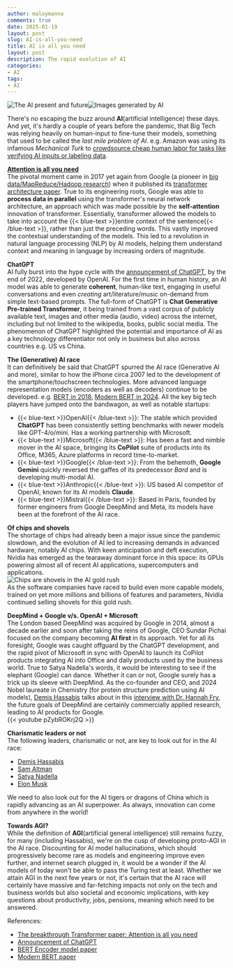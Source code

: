 ```yaml
---
author: maloymanna
comments: true
date: 2025-01-19
layout: post
slug: AI-is-all-you-need
title: AI is all you need
layout: post
description: The rapid evolution of AI
categories:
- AI
tags:
- AI
---
```


![The AI present and future](/images/genai-banner2.png)![Images generated by AI](/images/genai-banner.png)

There's no escaping the buzz around **AI**(artificial intelligence) these days. And yet, it's hardly a couple of years before the pandemic, that Big Tech was relying heavily on human-input to fine-tune their models, something that used to be called the *last mile problem of AI*. e.g. Amazon was using its infamous *Mechanical Turk* to [crowdsource cheap human labor for tasks like verifying AI inputs or labeling data](https://www.wired.com/story/not-always-ai-that-sifts-through-sensitive-info-crowdsourced-labor/).  

**[Attention is all you need](https://arxiv.org/html/1706.03762v7)**  
The pivotal moment came in 2017 yet again from Google (a pioneer in [big data/MapReduce/Hadoop research](https://research.google/pubs/mapreduce-simplified-data-processing-on-large-clusters/)) when it published its [transformer architecture paper](https://arxiv.org/html/1706.03762v7). True to its engineering roots, Google was able to **process data in parallel** using the transformer's neural network architecture, an approach which was made possible by the **self-attention** innovation of transformer. Essentially, transformer allowed the models to take into account the {{< blue-text >}}entire context of the sentence{{< /blue-text >}}, rather than just the preceding words. This vastly improved the contextual understanding of the models. This led to a revolution in natural language processing (NLP) by AI models, helping them understand context and meaning in language by increasing orders of magnitude.  

**ChatGPT**  
AI fully burst into the hype cycle with the [announcement of ChatGPT](https://openai.com/index/chatgpt/), by the end of 2022, developed by OpenAI.
For the first time in human history, an AI model was able to generate **coherent**, human-like text, engaging in useful conversations and even _creating_ art/literature/music on-demand from simple text-based prompts. The full-form of ChatGPT is **Chat Generative Pre-trained Transformer**, it being trained from a vast corpus of publicly available text, images and other media (audio, video) across the internet, including but not limited to the wikipedia, books, public social media. The phenomenon of ChatGPT highlighted the potential and importance of AI as a key technology differentiator not only in business but also across countries e.g. US vs China.  

**The (Generative) AI race**  
It can definitively be said that ChatGPT spurred the AI race (Generative AI and more), similar to how the iPhone circa 2007 led to the development of the smartphone/touchscreen technologies. More advanced language representation models (encoders as well as decoders) continue to be developed. e.g. [BERT in 2018](https://arxiv.org/abs/1810.04805), [Modern BERT in 2024](https://huggingface.co/blog/modernbert). All the key big tech players have jumped onto the bandwagon, as well as notable startups: 
- {{< blue-text >}}OpenAI{{< /blue-text >}}: The stable which provided **ChatGPT** has been consistently setting benchmarks with newer models like GPT-4/o/mini. Has a working partnership with Microsoft.
- {{< blue-text >}}Microsoft{{< /blue-text >}}: Has been a fast and nimble mover in the AI space, bringing its **CoPilot** suite of products into its Office, M365, Azure platforms in record time-to-market.
- {{< blue-text >}}Google{{< /blue-text >}}: From the behemoth, **Google Gemini** quickly reversed the gaffes of its predecessor *Bard*  and is developing multi-modal AI.
- {{< blue-text >}}Anthropic{{< /blue-text >}}: US based AI competitor of OpenAI, known for its AI models **Claude**.
- {{< blue-text >}}Mistral{{< /blue-text >}}: Based in Paris, founded by former engineers from Google DeepMind and Meta, its models have been at the forefront of the AI race.

**Of chips and shovels**  
The shortage of chips had already been a major issue since the pandemic slowdown, and the evolution of AI led to increasing demands in advanced hardware, notably AI chips. With keen anticipation and deft execution, Nvidia has emerged as the tearaway dominant force in this space: its GPUs powering almost all of recent AI applications, supercomputers and applications.  
![Chips are shovels in the AI gold rush](/images/nvidia-shovels.png)  
As the software companies have raced to build even more capable models, trained on yet more millions and billions of features and parameters, Nvidia continued selling shovels for this gold rush.  

**DeepMind + Google v/s. OpenAI + Microsoft**  
The London based DeepMind  was acquired by Google in 2014, almost a decade earlier and soon after taking the reins of Google, CEO Sundar Pichai focused on the company becoming **AI first** in its approach. Yet for all its foresight, Google was caught offguard by the ChatGPT development, and the rapid pivot of Microsoft in sync with OpenAI to launch its CoPilot products integrating AI into Office and daily products used by the business world. True to Satya Nadella's words, it would be interesting to see if the elephant (Google) can dance.
Whether it can or not, Google surely has a trick up its sleeve with DeepMind. As the co-founder and CEO, and 2024 Nobel laureate in Chemistry (for protein structure prediction using AI models), [Demis Hassabis](https://www.nobelprize.org/prizes/chemistry/2024/hassabis/facts/) talks about in this [interview with Dr. Hannah Fry](https://youtu.be/pZybROKrj2Q?si=rTOlPoAYO48guk9S), the future goals of DeepMind are certainly commercially applied research, leading to AI products for Google.  
{{< youtube pZybROKrj2Q >}}  

**Charismatic leaders or not**  
The following leaders, charismatic or not, are key to look out for in the AI race:
- [Demis Hassabis](https://x.com/demishassabis)
- [Sam Altman](https://x.com/sama)
- [Satya Nadella](https://www.linkedin.com/in/satyanadella/)
- [Elon Musk](https://x.com/elonmusk)  

We need to also look out for the AI tigers or dragons of China which is rapidly advancing as an AI superpower. As always, innovation can come from anywhere in the world!  

**Towards AGI?**  
While the definition of **AGI**(artificial general intelligence) still remains fuzzy, for many (including Hassabis), we're on the cusp of developing proto-AGI in the AI race. Discounting for AI model hallucinations, which should progressively become rare as models and engineering improve even further, and internet search plugged in, it would be a wonder if the AI models of today won't be able to pass the Turing test at least. Whether we attain AGI in the next few years or not, it's certain that the AI race will certainly have massive and far-fetching impacts not only on the tech and business worlds but also societal and economic implications, with key questions about productivity, jobs, pensions, meaning which need to be answered. 

References:
- [The breakthrough Transformer paper: Attention is all you need](https://arxiv.org/html/1706.03762v7)
- [Announcement of ChatGPT](https://openai.com/index/chatgpt/)
- [BERT Encoder model paper](https://arxiv.org/abs/1810.04805) 
- [Modern BERT paper](https://huggingface.co/blog/modernbert)